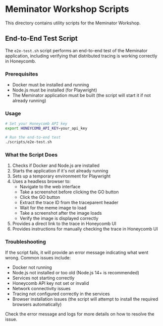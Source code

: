 # Meminator Workshop Scripts

This directory contains utility scripts for the Meminator Workshop.

## End-to-End Test Script

The `e2e-test.sh` script performs an end-to-end test of the Meminator application, including verifying that distributed tracing is working correctly in Honeycomb.

### Prerequisites

- Docker must be installed and running
- Node.js must be installed (for Playwright)
- The Meminator application must be built (the script will start it if not already running)

### Usage

```bash
# Set your Honeycomb API key
export HONEYCOMB_API_KEY=your_api_key

# Run the end-to-end test
./scripts/e2e-test.sh
```

### What the Script Does

1. Checks if Docker and Node.js are installed
2. Starts the application if it's not already running
3. Sets up a temporary environment for Playwright
4. Uses a headless browser to:
   - Navigate to the web interface
   - Take a screenshot before clicking the GO button
   - Click the GO button
   - Extract the trace ID from the traceparent header
   - Wait for the meme image to load
   - Take a screenshot after the image loads
   - Verify the image is displayed correctly
5. Provides a direct link to the trace in Honeycomb UI
6. Provides instructions for manually checking the trace in Honeycomb UI

### Troubleshooting

If the script fails, it will provide an error message indicating what went wrong. Common issues include:

- Docker not running
- Node.js not installed or too old (Node.js 14+ is recommended)
- Services not starting correctly
- Honeycomb API key not set or invalid
- Network connectivity issues
- Tracing not configured correctly in the services
- Browser installation issues (the script will attempt to install the required browsers automatically)

Check the error message and logs for more details on how to resolve the issue.

